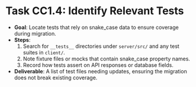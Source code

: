 # Task CC1.4: Identify Relevant Tests

- **Goal**: Locate tests that rely on snake_case data to ensure coverage during migration.
- **Steps**:
  1. Search for `__tests__` directories under `server/src/` and any test suites in `client/`.
  2. Note fixture files or mocks that contain snake_case property names.
  3. Record how tests assert on API responses or database fields.
- **Deliverable**: A list of test files needing updates, ensuring the migration does not break existing coverage.
